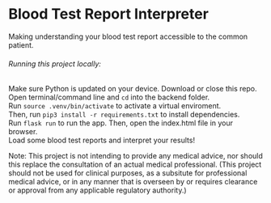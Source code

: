 # Blood Test Report Interpreter

Making understanding your blood test report accessible to the common patient. 

<h6>Running this project locally:</h6>
Make sure Python is updated on your device. Download or close this repo. Open terminal/command line and <code>cd</code> into the backend folder.<br>
Run <code>source .venv/bin/activate</code> to activate a virtual enviroment.<br>
Then, run <code>pip3 install -r requirements.txt</code> to install dependencies.<br>
Run <code>flask run</code> to run the app. Then, open the index.html file in your browser.<br>
Load some blood test reports and interpret your results!

Note: This project is not intending to provide any medical advice, nor should this replace the consultation of an actual medical professional.
(This project should not be used for clinical purposes, as a subsitute for professional medical advice, or in any manner that is overseen by or requires clearance or approval from any applicable regulatory authority.)   
